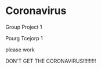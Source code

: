 # Coronavirus
Group Project 1


Pourg Tcejorp 1


please work

DON'T GET THE CORONAVIRUS!!!!!!!!!



